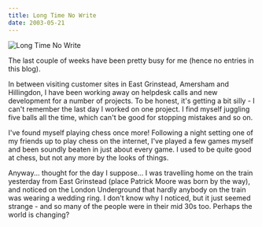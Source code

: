 ```yaml
---
title: Long Time No Write
date: 2003-05-21
---
```


![Long Time No Write](https://source.unsplash.com/7QCBakMyDCE/1600x900)

The last couple of weeks have been pretty busy for me (hence no entries in this blog).

In between visiting customer sites in East Grinstead, Amersham and Hillingdon, I have been working away on helpdesk calls and new development for a number of projects. To be honest, it's getting a bit silly - I can't remember the last day I worked on one project. I find myself juggling five balls all the time, which can't be good for stopping mistakes and so on.

I've found myself playing chess once more! Following a night setting one of my friends up to play chess on the internet, I've played a few games myself and been soundly beaten in just about every game. I used to be quite good at chess, but not any more by the looks of things.

Anyway... thought for the day I suppose... I was travelling home on the train yesterday from East Grinstead (place Patrick Moore was born by the way), and noticed on the London Underground that hardly anybody on the train was wearing a wedding ring. I don't know why I noticed, but it just seemed strange - and so many of the people were in their mid 30s too. Perhaps the world is changing?